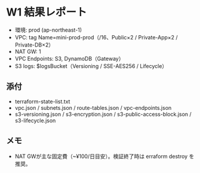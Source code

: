 ﻿# W1 結果レポート

- 環境: prod (ap-northeast-1)
- VPC: tag Name=mini-prod-prod（/16、Public×2 / Private-App×2 / Private-DB×2）
- NAT GW: 1
- VPC Endpoints: S3, DynamoDB（Gateway）
- S3 logs: $logsBucket（Versioning / SSE-AES256 / Lifecycle）

## 添付
- terraform-state-list.txt
- vpc.json / subnets.json / route-tables.json / vpc-endpoints.json
- s3-versioning.json / s3-encryption.json / s3-public-access-block.json / s3-lifecycle.json

## メモ
- NAT GWが主な固定費（~¥100/日目安）。検証終了時は 	erraform destroy を推奨。
